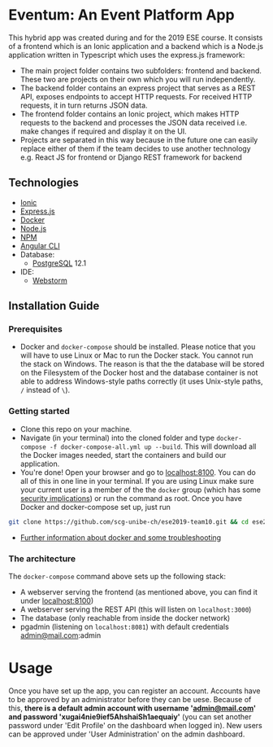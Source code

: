 # Eventum: An Event Platform App

This hybrid app was created during and for the 2019 ESE course. It consists of a frontend which is an Ionic application and a backend which is a Node.js application written in Typescript which uses the express.js framework:
- The main project folder contains two subfolders: frontend and backend. These two are projects on their own which you will run independently. 
 - The backend folder contains an express project that serves as a REST API, exposes endpoints to accept HTTP requests. For received HTTP requests, it in turn returns JSON data.
 - The frontend folder contains an Ionic project, which makes HTTP requests to the backend and processes the JSON data received i.e. make changes if required and display it on the UI.
 - Projects are separated in this way because in the future one can easily replace either of them if the team decides to use another technology e.g. React JS for frontend or Django REST framework for backend

## Technologies
- [Ionic](https://ionicframework.com/)
- [Express.js](https://expressjs.com/)
- [Docker](https://www.docker.com/)
- [Node.js](https://nodejs.org/en/)
- [NPM](https://www.npmjs.com/)
- [Angular CLI](https://cli.angular.io/)
- Database: 
  - [PostgreSQL](https://www.postgresql.org/download/) 12.1
- IDE:
  - [Webstorm](https://www.jetbrains.com/webstorm/)

## Installation Guide

### Prerequisites
- Docker and `docker-compose` should be installed. Please notice that you will have to use Linux or Mac to run the Docker stack. You cannot run the stack on Windows. The reason is that the the database will be stored on the Filesystem of the Docker host and the database container is not able to address Windows-style paths correctly (it uses Unix-style paths, `/` instead of `\`).

### Getting started
- Clone this repo on your machine.
- Navigate (in your terminal) into the cloned folder and type `docker-compose -f docker-compose-all.yml up --build`. This will download all the Docker images needed, start the containers and build our application.
- You're done! Open your browser and go to [localhost:8100](http://localhost:8100).
You can do all of this in one line in your terminal. If you are using Linux make sure your current user is a member of the the `docker` group (which has some [security implications](https://docs.docker.com/engine/security/security/)) or run the command as root. Once you have Docker and docker-compose set up, just run 
```bash
git clone https://github.com/scg-unibe-ch/ese2019-team10.git && cd ese2019-team10 && docker-compose -f docker-compose-all.yml up --build
```
- [Further information about docker and some troubleshooting](https://github.com/scg-unibe-ch/ese2019-team10/wiki/Technology)

### The architecture
The `docker-compose` command above sets up the following stack:
- A webserver serving the frontend (as mentioned above, you can find it under [localhost:8100](http://localhost:8100))
- A webserver serving the REST API (this will listen on `localhost:3000`)
- The database (only reachable from inside the docker network)
- pgadmin (listening on `localhost:8081`) with default credentials admin@mail.com:admin

# Usage
Once you have set up the app, you can register an account. Accounts have to be approved by an administrator before they can be uese. Because of this, **there is a default admin account with username 'admin@mail.com' and password 'xugai4nie9ief5AhshaiSh1aequaiy'** (you can set another password under 'Edit Profile' on the dashboard when logged in). New users can be approved under 'User Administration' on the admin dashboard.
